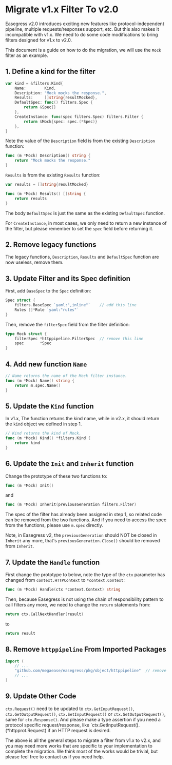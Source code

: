 # Migrate v1.x Filter To v2.0

Easegress v2.0 introduces exciting new features like protocol-independent
pipeline, multiple requests/responses support, etc. But this also makes
it incompatible with v1.x. We need to do some code modifications to bring
filters designed for v1.x to v2.0.

This document is a guide on how to do the migration, we will use the `Mock`
filter as an example.

## 1. Define a kind for the filter

```go
var kind = &filters.Kind{
	Name:        Kind,
	Description: "Mock mocks the response.",
	Results:     []string{resultMocked},
	DefaultSpec: func() filters.Spec {
		return &Spec{}
	},
	CreateInstance: func(spec filters.Spec) filters.Filter {
		return &Mock{spec: spec.(*Spec)}
	},
}
```

Note the value of the `Description` field is from the existing `Description`
function:

```go
func (m *Mock) Description() string {
	return "Mock mocks the response."
}
```

`Results` is from the existing `Results` function:

```go
var results = []string{resultMocked}

func (m *Mock) Results() []string {
	return results
}
```

The body `DefaultSpec` is just the same as the existing `DefaultSpec` function.

For `CreateInstance`, in most cases, we only need to return a new instance
of the filter, but please remember to set the `spec` field before returning it.

## 2. Remove legacy functions

The legacy functions, `Description`, `Results` and `DefaultSpec` function are
now useless, remove them.

## 3. Update Filter and its Spec definition

First, add `BaseSpec` to the `Spec` definition:

```go
Spec struct {
	filters.BaseSpec `yaml:",inline"`    // add this line
	Rules []*Rule `yaml:"rules"`
}
```

Then, remove the `filterSpec` field from the filter definition:

```go
type Mock struct {
	filterSpec *httppipeline.FilterSpec  // remove this line
	spec       *Spec
}
```

## 4. Add new function `Name`

```go
// Name returns the name of the Mock filter instance.
func (m *Mock) Name() string {
	return m.spec.Name()
}
```

## 5. Update the `Kind` function

In v1.x, The function returns the kind name, while in v2.x, it should return
the `kind` object we defined in step 1.

```go
// Kind returns the kind of Mock.
func (m *Mock) Kind() *filters.Kind {
	return kind
}
```

## 6. Update the `Init` and `Inherit` function

Change the prototype of these two functions to:

```go
func (m *Mock) Init()
```

and

```go
func (m *Mock) Inherit(previousGeneration filters.Filter)
```

The spec of the filter has already been assigned in step 1, so related code
can be removed from the two functions. And if you need to access the spec
from the functions, please use `m.spec` directly.

Note, in Easegress v2, the `previousGeneration` should NOT be closed in
`Inherit` any more, that's `previousGeneration.Close()` should be removed
from `Inherit`.

## 7. Update the `Handle` function

First change the prototype to below, note the type of the `ctx` parameter
has changed from `context.HTTPContext` to `*context.Context`:

```go
func (m *Mock) Handle(ctx *context.Context) string
```

Then, because Easegress is not using the chain of responsibility pattern to
call filters any more, we need to change the `return` statements from:

```go
return ctx.CallNextHandler(result)
```

to

```go
return result
```

## 8. Remove `httppipeline` From Imported Packages

```go
import (
	// ...
	"github.com/megaease/easegress/pkg/object/httppipeline"  // remove this line
	// ...
)

```

## 9. Update Other Code

`ctx.Request()` need to be updated to `ctx.GetInputRequest()`,
`ctx.GetOutputRequest()`, `ctx.SetInputRequest()` or `ctx.SetOutputRequest()`,
same for `ctx.Response()`. And please make a type assertion if you need a
protocol specific request/response, like
`ctx.GetInputRequest().(*httpprot.Request) if an HTTP request is desired.

The above is all the general steps to migrate a filter from v1.x to v2.x,
and you may need more works that are specific to your implementation to
complete the migration. We think most of the works would be trivial, but
please feel free to contact us if you need help.